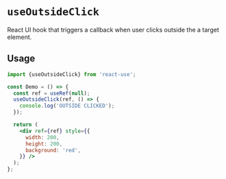 # `useOutsideClick`

React UI hook that triggers a callback when user
clicks outside the a target element.


## Usage

```jsx
import {useOutsideClick} from 'react-use';

const Demo = () => {
  const ref = useRef(null);
  useOutsideClick(ref, () => {
    console.log('OUTSIDE CLICKED');
  });

  return (
    <div ref={ref} style={{
      width: 200,
      height: 200,
      background: 'red',
    }} />
  );
};
```
